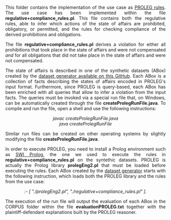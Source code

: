 <p align="justify">
This folder contains the implementation of the use case as <a href="https://link.springer.com/chapter/10.1007/978-3-642-25655-4_14">PROLEG rules</a>. The use case has been implemented within the file <b>regulative+compliance_rules.pl</b>. This file contains both the regulative rules, able to infer which actions of the state of affairs are prohibited, obligatory, or permitted, and the rules for checking compliance of the derived prohibitions and obligations.
</p>

<p align="justify">The file <b>regulative+compliance_rules.pl</b> derives a violation for either all prohibitions that took place in the state of affairs and were not compensated <i>and</i> for all obligations that did not take place in the state of affairs and were not compensated.</p>

<p align="justify">
The state of affairs is described in one of the synthetic datasets (ABox) created by the <a href="https://github.com/liviorobaldo/compliancecheckers/tree/main/DatasetGenerator">dataset generator available on this GitHub</a>. Each ABox is a collection of facts describing the states of affairs encoded in PROLEG's input format. Furthermore, since PROLEG is query-based, each ABox has been enriched with all queries that allow to infer a violation from the input facts. The queries must be invoked via a special run file that, on Windows, can be automatically created through the file <b>createProlegRunFile.java</b>. To compile and run the file, open a shell and use the following instructions:
</p>

<p align="center">
<i>javac createProlegRunFile.java</i><br>
  <i>java createProlegRunFile</i>
</p>

<p align="justify">
  Similar run files can be created on other operating systems by slightly modifying the file <b>createProlegRunFile.java</b>. 
</p>

<p align="justify">
  In order to execute PROLEG, you need to install a Prolog environment such as <a href="https://www.swi-prolog.org">SWI Prolog</a>, the one we used to execute the rules in 
  <b>regulative+compliance_rules.pl</b> on the syntethic datasets. PROLEG is actually the Prolog library <b>prolegEng2.pl</b> that must be loaded before executing 
  the rules. Each ABox created by the <a href="https://github.com/liviorobaldo/compliancecheckers/tree/main/DatasetGenerator">dataset generator</a> starts with the 
  following instruction, which loads both the PROLEG library and the rules from the use case:
</p>

<p align="center">
<i>:- [ "./prolegEng2.pl", "./regulative+compliance_rules.pl" ].</i>
</p>

<p align="justify">
The execution of the run file will output the evaluation of each ABox in the CORPUS folder within the file <b>evaluationPROLEG.txt</b> together with the plaintiff-defendant explanations built by the PROLEG reasoner.
</p>
